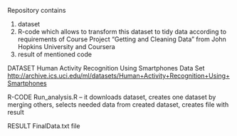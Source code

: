 Repository contains 
1)	dataset 
2)	R-code which allows to transform this dataset to tidy data according to requirements of Course Project “Getting and Cleaning Data” from John Hopkins University and Coursera    
3)	result of mentioned code 

DATASET
Human Activity Recognition Using Smartphones Data Set  http://archive.ics.uci.edu/ml/datasets/Human+Activity+Recognition+Using+Smartphones

R-CODE
Run_analysis.R – it downloads dataset, creates one dataset by merging others, selects needed data from created dataset, creates file with result

RESULT
FinalData.txt file
